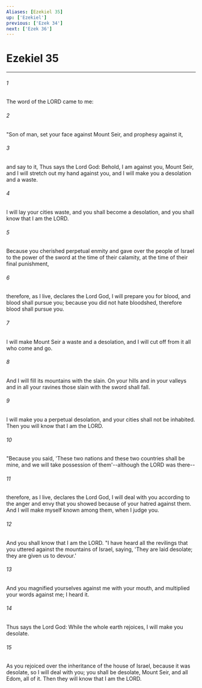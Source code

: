 ```yaml
---
Aliases: [Ezekiel 35]
up: ['Ezekiel']
previous: ['Ezek 34']
next: ['Ezek 36']
---
```

# Ezekiel 35
***



###### 1 
The word of the LORD came to me: 

###### 2 
"Son of man, set your face against Mount Seir, and prophesy against it, 

###### 3 
and say to it, Thus says the Lord God: Behold, I am against you, Mount Seir, and I will stretch out my hand against you, and I will make you a desolation and a waste. 

###### 4 
I will lay your cities waste, and you shall become a desolation, and you shall know that I am the LORD. 

###### 5 
Because you cherished perpetual enmity and gave over the people of Israel to the power of the sword at the time of their calamity, at the time of their final punishment, 

###### 6 
therefore, as I live, declares the Lord God, I will prepare you for blood, and blood shall pursue you; because you did not hate bloodshed, therefore blood shall pursue you. 

###### 7 
I will make Mount Seir a waste and a desolation, and I will cut off from it all who come and go. 

###### 8 
And I will fill its mountains with the slain. On your hills and in your valleys and in all your ravines those slain with the sword shall fall. 

###### 9 
I will make you a perpetual desolation, and your cities shall not be inhabited. Then you will know that I am the LORD. 

###### 10 
"Because you said, 'These two nations and these two countries shall be mine, and we will take possession of them'--although the LORD was there-- 

###### 11 
therefore, as I live, declares the Lord God, I will deal with you according to the anger and envy that you showed because of your hatred against them. And I will make myself known among them, when I judge you. 

###### 12 
And you shall know that I am the LORD. "I have heard all the revilings that you uttered against the mountains of Israel, saying, 'They are laid desolate; they are given us to devour.' 

###### 13 
And you magnified yourselves against me with your mouth, and multiplied your words against me; I heard it. 

###### 14 
Thus says the Lord God: While the whole earth rejoices, I will make you desolate. 

###### 15 
As you rejoiced over the inheritance of the house of Israel, because it was desolate, so I will deal with you; you shall be desolate, Mount Seir, and all Edom, all of it. Then they will know that I am the LORD.

